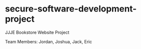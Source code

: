 # secure-software-development-project
JJJE Bookstore Website Project

Team Members: Jordan, Joshua, Jack, Eric
